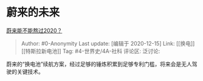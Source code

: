 # 蔚来的未来
[蔚来能不能熬过2020？](https://www.zhihu.com/question/373325202/answer/1036235945)

> Author: #0-Anonymity
> Last update: [编辑于 2020-12-15]
> Link: [[换电]] [[特斯拉新电池]]
> Tag: #4-世界史/4A-社科
> 评论区:
> 泛讨论:

蔚来的“换电池”续航方案，经过足够的锤炼积累到足够专利门槛，将来会是无人驾驶的关键技术。
